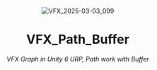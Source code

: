 <header>

![VFX_2025-03-03_099](https://github.com/user-attachments/assets/f04efbac-fd6d-4b4d-afe2-a337812783bd)

# VFX_Path_Buffer 

_VFX Graph in Unity 6 URP, Path work with Buffer_

</header>


